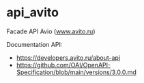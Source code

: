 # api_avito
Facade API Avio (www.avito.ru)

Documentation API: 
 - https://developers.avito.ru/about-api
 - https://github.com/OAI/OpenAPI-Specification/blob/main/versions/3.0.0.md

